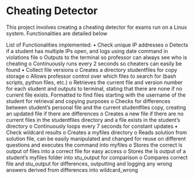 # Cheating Detector
This project involves creating a cheating detector for exams run on a Linux system. Functionalities are detailed below

List of Functionalities implemented:
•	Check unique IP addresses
o	Detects if a student has multiple IPs open, and logs using date command in violations file
o	Outputs to the terminal so professor can always see who is cheating 
o	Continuously runs every 2 seconds so cheaters can easily be found
•	Collect file versions
o	Creates a directory studentfiles for copy storage
o	Allows professor control over which files to search for (bash scripts, python files, etc.)
o	Retrieves the current file and version number for each student and outputs to terminal, stating that there are none if no current file exists. Formatted to find files starting with the username of the student for retrieval and copying purposes
o	Checks for differences between student’s personal file and the current studentfiles copy, creating an updated file if there are differences
o	Creates a new file if there are no current files in the studentfiles directory and a file exists in the student’s directory
o	Continuously loops every 7 seconds for constant updates
•	Check wildcard results
o	Creates a myfiles directory
o	Reads solution from solution file, can be easily manipulated and changed for reuse on different questions and executes the command into myfiles
o	Stores the correct ls output of files into a correct file for easy access
o	Stores the ls output of a student’s myfiles folder into stu_output for comparison
o	Compares correct file and stu_output for differences, outputting and logging any wrong answers derived from differences into wildcard_wrong
